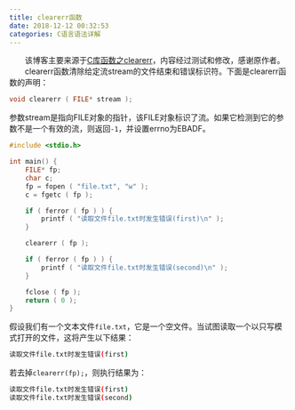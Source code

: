 ```yaml
---
title: clearerr函数
date: 2018-12-12 00:32:53
categories: C语言语法详解
---
```

&emsp;&emsp;该博客主要来源于[C库函数之clearerr](http://wiki.jikexueyuan.com/project/c/clearerr.html)，内容经过测试和修改，感谢原作者。
&emsp;&emsp;clearerr函数清除给定流stream的文件结束和错误标识符。下面是clearerr函数的声明：

``` c
void clearerr ( FILE* stream );
```

参数stream是指向FILE对象的指针，该FILE对象标识了流。如果它检测到它的参数不是一个有效的流，则返回`-1`，并设置errno为EBADF。

``` c
#include <stdio.h>

int main() {
    FILE* fp;
    char c;
    fp = fopen ( "file.txt", "w" );
    c = fgetc ( fp );

    if ( ferror ( fp ) ) {
        printf ( "读取文件file.txt时发生错误(first)\n" );
    }

    clearerr ( fp );

    if ( ferror ( fp ) ) {
        printf ( "读取文件file.txt时发生错误(second)\n" );
    }

    fclose ( fp );
    return ( 0 );
}
```

假设我们有一个文本文件`file.txt`，它是一个空文件。当试图读取一个以只写模式打开的文件，这将产生以下结果：

``` bash
读取文件file.txt时发生错误(first)
```

若去掉`clearerr(fp);`，则执行结果为：

``` bash
读取文件file.txt时发生错误(first)
读取文件file.txt时发生错误(second)
```